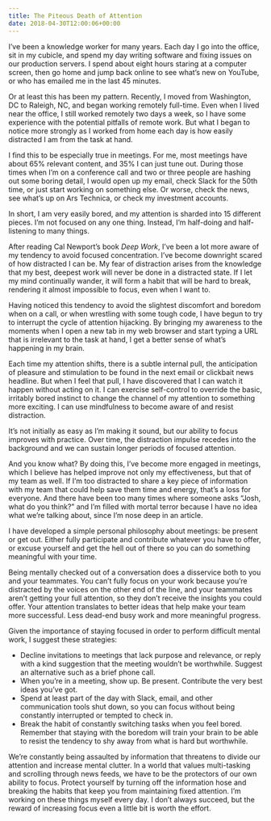 ```yaml
---
title: The Piteous Death of Attention
date: 2018-04-30T12:00:06+00:00
---
```

I&#8217;ve been a knowledge worker for many years. Each day I go into the office, sit in my cubicle, and spend my day writing software and fixing issues on our production servers. I spend about eight hours staring at a computer screen, then go home and jump back online to see what&#8217;s new on YouTube, or who has emailed me in the last 45 minutes.

Or at least this has been my pattern. Recently, I moved from Washington, DC to Raleigh, NC, and began working remotely full-time. Even when I lived near the office, I still worked remotely two days a week, so I have some experience with the potential pitfalls of remote work. But what I began to notice more strongly as I worked from home each day is how easily distracted I am from the task at hand.

I find this to be especially true in meetings. For me, most meetings have about 65% relevant content, and 35% I can just tune out. During those times when I&#8217;m on a conference call and two or three people are hashing out some boring detail, I would open up my email, check Slack for the 50th time, or just start working on something else. Or worse, check the news, see what&#8217;s up on Ars Technica, or check my investment accounts.

In short, I am very easily bored, and my attention is sharded into 15 different pieces. I&#8217;m not focused on any one thing. Instead, I&#8217;m half-doing and half-listening to many things.

After reading Cal Newport&#8217;s book _Deep Work_, I&#8217;ve been a lot more aware of my tendency to avoid focused concentration. I&#8217;ve become downright scared of how distracted I can be. My fear of distraction arises from the knowledge that my best, deepest work will never be done in a distracted state. If I let my mind continually wander, it will form a habit that will be hard to break, rendering it almost impossible to focus, even when I want to.

Having noticed this tendency to avoid the slightest discomfort and boredom when on a call, or when wrestling with some tough code, I have begun to try to interrupt the cycle of attention hijacking. By bringing my awareness to the moments when I open a new tab in my web browser and start typing a URL that is irrelevant to the task at hand, I get a better sense of what&#8217;s happening in my brain.

Each time my attention shifts, there is a subtle internal pull, the anticipation of pleasure and stimulation to be found in the next email or clickbait news headline. But when I feel that pull, I have discovered that I can watch it happen without acting on it. I can exercise self-control to override the basic, irritably bored instinct to change the channel of my attention to something more exciting. I can use mindfulness to become aware of and resist distraction.

It&#8217;s not initially as easy as I&#8217;m making it sound, but our ability to focus improves with practice. Over time, the distraction impulse recedes into the background and we can sustain longer periods of focused attention.

And you know what? By doing this, I&#8217;ve become more engaged in meetings, which I believe has helped improve not only my effectiveness, but that of my team as well. If I&#8217;m too distracted to share a key piece of information with my team that could help save them time and energy, that&#8217;s a loss for everyone. And there have been too many times where someone asks &#8220;Josh, what do you think?&#8221; and I&#8217;m filled with mortal terror because I have no idea what we&#8217;re talking about, since I&#8217;m nose deep in an article.

I have developed a simple personal philosophy about meetings: be present or get out. Either fully participate and contribute whatever you have to offer, or excuse yourself and get the hell out of there so you can do something meaningful with your time.

Being mentally checked out of a conversation does a disservice both to you and your teammates. You can&#8217;t fully focus on your work because you&#8217;re distracted by the voices on the other end of the line, and your teammates aren&#8217;t getting your full attention, so they don&#8217;t receive the insights you could offer. Your attention translates to better ideas that help make your team more successful. Less dead-end busy work and more meaningful progress.

Given the importance of staying focused in order to perform difficult mental work, I suggest these strategies:

  * Decline invitations to meetings that lack purpose and relevance, or reply with a kind suggestion that the meeting wouldn&#8217;t be worthwhile. Suggest an alternative such as a brief phone call.
  * When you&#8217;re in a meeting, show up. Be present. Contribute the very best ideas you&#8217;ve got.
  * Spend at least part of the day with Slack, email, and other communication tools shut down, so you can focus without being constantly interrupted or tempted to check in.
  * Break the habit of constantly switching tasks when you feel bored. Remember that staying with the boredom will train your brain to be able to resist the tendency to shy away from what is hard but worthwhile.

We&#8217;re constantly being assaulted by information that threatens to divide our attention and increase mental clutter. In a world that values multi-tasking and scrolling through news feeds, we have to be the protectors of our own ability to focus. Protect yourself by turning off the information hose and breaking the habits that keep you from maintaining fixed attention. I&#8217;m working on these things myself every day. I don&#8217;t always succeed, but the reward of increasing focus even a little bit is worth the effort.